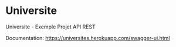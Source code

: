 # Universite
Universite - Exemple Projet API REST

Documentation:
https://universites.herokuapp.com/swagger-ui.html

